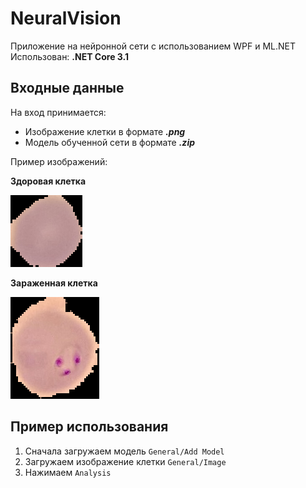 # NeuralVision
Приложение на нейронной сети с использованием WPF и ML.NET
Использован: **.NET Core 3.1**

## Входные данные
На вход принимается:
- Изображение клетки в формате ***.png***
- Модель обученной сети в формате ***.zip***

Пример изображений: 

**Здоровая клетка**  

![U](https://github.com/Sempaku/NeuralVision/blob/master/Resourses/C1_thinF_IMG_20150604_104722_cell_9.png)

**Зараженная клетка**  

![P](https://github.com/Sempaku/NeuralVision/blob/master/Resourses/C33P1thinF_IMG_20150619_114756a_cell_179.png)  

## Пример использования
1. Сначала загружаем модель `General/Add Model`
2. Загружаем изображение клетки `General/Image`
3. Нажимаем `Analysis`

